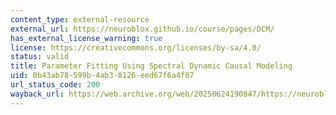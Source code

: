 ```yaml
---
content_type: external-resource
external_url: https://neuroblox.github.io/course/pages/DCM/
has_external_license_warning: true
license: https://creativecommons.org/licenses/by-sa/4.0/
status: valid
title: Parameter Fitting Using Spectral Dynamic Causal Modeling
uid: 0b43ab78-599b-4ab3-8126-eed67f6a4f07
url_status_code: 200
wayback_url: https://web.archive.org/web/20250624190847/https://neuroblox.github.io/course/pages/DCM/
---
```

